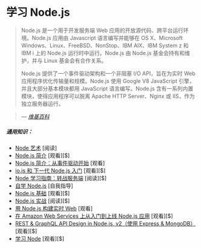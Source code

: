 # 学习 Node.js

> Node.js 是一个用于开发服务端 Web 应用的开放源代码、跨平台运行环境。Node.js 应用由 Javascript 语言编写并能够在 OS X、Microsoft Windows、Linux、FreeBSD、NonStop、IBM AIX、IBM System z 和 IBM i 上的 Node.js 运行时中运行。Node.js 由 Node.js 基金会持有和维护，并与 Linux 基金会有合作关系。
> 
> Node.js 提供了一个事件驱动架构和一个非阻塞 I/O API，旨在为实时 Web 应用程序优化传输量和规模。Node.js 使用 Google V8 JavaScript 引擎，并且大部分基本模块都用 JavaScript 语言编写。Node.js 含有一系列内置模块，使得应用程序可以脱离 Apache HTTP Server、Nginx 或 IIS，作为独立服务器运行。

><cite>&#8212; [维基百科](https://en.wikipedia.org/wiki/Node.js)</cite>

##### 通用知识：

* [Node 艺术](https://github.com/maxogden/art-of-node#the-art-of-node) [阅读]
* [Node.js 简介](http://www.pluralsight.com/courses/node-intro) [观看][$]
* [Node.js 简介：从事件驱动开始](https://www.eventedmind.com/classes/introduction-to-node-js-4c0326de) [观看]
* [io.js 和 下一代 Node.js 入门](http://www.pluralsight.com/courses/running-node-applications-io-js) [观看][$]
* [Node 学习指南：转战服务端](https://www.amazon.com/Learning-Node-Server-Side-Shelley-Powers/dp/1491943122/?&_encoding=UTF8&tag=frontend-handbook-20&linkCode=ur2&linkId=264ce29eb0775f4e8ccb7db892539555&camp=1789&creative=9325) [阅读][$]
* [自学 Node.js](https://github.com/workshopper/learnyounode) [自我指导]
* [Node.js 基础](http://teamtreehouse.com/library/nodejs-basics) [观看][$]
* [Node.js 实战](https://www.amazon.com/Node-js-Practice-Alex-R-Young/dp/1617290939/?&_encoding=UTF8&tag=frontend-handbook-20&linkCode=ur2&linkId=e202c01e97ebad79157fab3b59723e94&camp=1789&creative=9325) [阅读][$]
* [用 Node.js 构建实时 Web](https://www.codeschool.com/courses/real-time-web-with-node-js) [观看]
* [在 Amazon Web Services 上从入门到上线 Node.js 应用](https://frontendmasters.com/courses/production-node-aws/) [观看][$]
* [REST & GraphQL API Design in Node.js, v2（使用 Express & MongoDB）](https://frontendmasters.com/courses/api-node-rest-graphql/) [观看][$]
* [学习 Node](https://learnnode.com/) [观看][$]






















 






